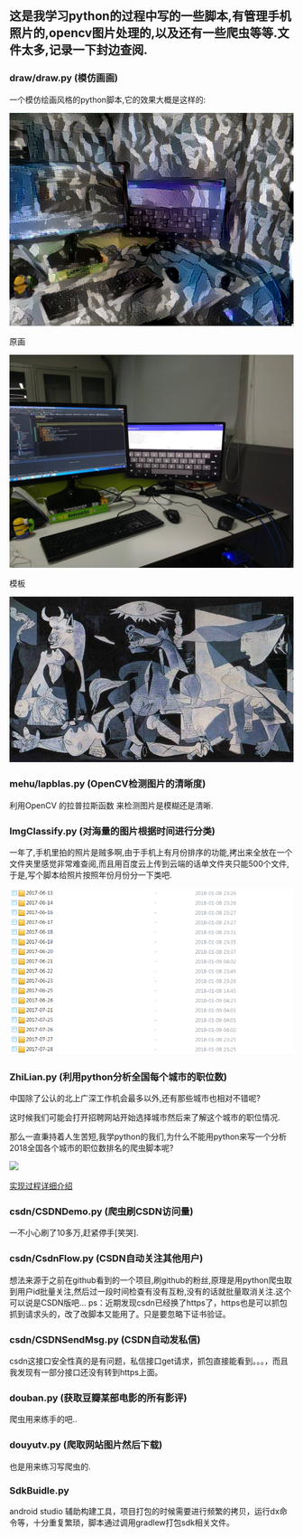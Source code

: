## 这是我学习python的过程中写的一些脚本,有管理手机照片的,opencv图片处理的,以及还有一些爬虫等等.文件太多,记录一下封边查阅.

### draw/draw.py (模仿画画)

一个模仿绘画风格的python脚本,它的效果大概是这样的:

![python模拟作画生成后的结果](draw/dfq_at_iteration_49.png)

原画

![python模拟作画原图](draw/IMG_20170908_180944.jpg)

模板

![python模拟作画模板](draw/timg.jpg)

### mehu/lapblas.py (OpenCV检测图片的清晰度)

利用OpenCV 的拉普拉斯函数 来检测图片是模糊还是清晰.

### ImgClassify.py (对海量的图片根据时间进行分类)

一年了,手机里拍的照片是贼多啊,由于手机上有月份排序的功能,拷出来全放在一个文件夹里感觉非常难查阅,而且用百度云上传到云端的话单文件夹只能500个文件,于是,写个脚本给照片按照年份月份分一下类吧.

![分类结果](img/timeimg.png)

### ZhiLian.py (利用python分析全国每个城市的职位数)

中国除了公认的北上广深工作机会最多以外,还有那些城市也相对不错呢?

这时候我们可能会打开招聘网站开始选择城市然后来了解这个城市的职位情况.

那么一直秉持着人生苦短,我学python的我们,为什么不能用python来写一个分析2018全国各个城市的职位数排名的爬虫脚本呢?

![](http://img2.ph.126.net/YsfOZ-IxEyQkbrnOFkWSKQ==/1276770494379233603.png)

[实现过程详细介绍](http://imaster.top/2018/01/16/%E5%88%A9%E7%94%A8python%E5%88%86%E6%9E%902018%E6%99%BA%E8%81%94%E6%8B%9B%E8%81%98%E5%85%A8%E5%9B%BD%E5%90%84%E4%B8%AA%E5%9F%8E%E5%B8%82%E8%A1%8C%E4%B8%9A%E8%81%8C%E4%BD%8D%E6%95%B0%E6%8E%92%E5%90%8D/)
### csdn/CSDNDemo.py (爬虫刷CSDN访问量)

一不小心刷了10多万,赶紧停手[笑哭].

### csdn/CsdnFlow.py (CSDN自动关注其他用户)

想法来源于之前在github看到的一个项目,刷github的粉丝,原理是用python爬虫取到用户id批量关注,然后过一段时间检查有没有互粉,没有的话就批量取消关注.这个可以说是CSDN版吧...
ps：近期发现csdn已经换了https了，https也是可以抓包抓到请求头的，改了改脚本又能用了。只是要忽略下证书验证。
### csdn/CSDNSendMsg.py (CSDN自动发私信)

csdn这接口安全性真的是有问题，私信接口get请求，抓包直接能看到。。。，而且我发现有一部分接口还没有转到https上面。

### douban.py (获取豆瓣某部电影的所有影评)

爬虫用来练手的吧..

### douyutv.py (爬取网站图片然后下载)

也是用来练习写爬虫的.

### SdkBuidle.py 

android studio 辅助构建工具，项目打包的时候需要进行频繁的拷贝，运行dx命令等，十分重复繁琐，脚本通过调用gradlew打包sdk相关文件。
